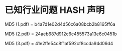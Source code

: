 # 已知行业问题 HASH 声明

MD5 (1.pdf) = b4a7d1e02d4d56c6a08bcb2b8165ff6a

MD5 (2.pdf) = 24aeb687d912c6c455573a13e6c0451b

MD5 (3.pdf) = 41e2ffe54c8f1af592cf8ccda94d06d4
